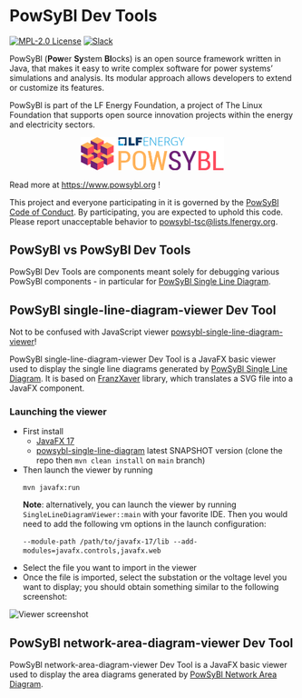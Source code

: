 # PowSyBl Dev Tools

[![MPL-2.0 License](https://img.shields.io/badge/license-MPL_2.0-blue.svg)](https://www.mozilla.org/en-US/MPL/2.0/)
[![Slack](https://img.shields.io/badge/slack-powsybl-blueviolet.svg?logo=slack)](https://join.slack.com/t/powsybl/shared_invite/zt-rzvbuzjk-nxi0boim1RKPS5PjieI0rA)

PowSyBl (**Pow**er **Sy**stem **Bl**ocks) is an open source framework written in Java, that makes it easy to write complex
software for power systems’ simulations and analysis. Its modular approach allows developers to extend or customize its
features.

PowSyBl is part of the LF Energy Foundation, a project of The Linux Foundation that supports open source innovation projects
within the energy and electricity sectors.

<p align="center">
<img src="https://raw.githubusercontent.com/powsybl/powsybl-gse/main/gse-spi/src/main/resources/images/logo_lfe_powsybl.svg?sanitize=true" alt="PowSyBl Logo" width="50%"/>
</p>

Read more at https://www.powsybl.org !

This project and everyone participating in it is governed by the [PowSyBl Code of Conduct](https://github.com/powsybl/.github/blob/main/CODE_OF_CONDUCT.md).
By participating, you are expected to uphold this code. Please report unacceptable behavior to [powsybl-tsc@lists.lfenergy.org](mailto:powsybl-tsc@lists.lfenergy.org).

## PowSyBl vs PowSyBl Dev Tools

PowSyBl Dev Tools are components meant solely for debugging various PowSyBl components - in particular for [PowSyBl Single Line Diagram](https://github.com/powsybl/powsybl-single-line-diagram).

## PowSyBl single-line-diagram-viewer Dev Tool
Not to be confused with JavaScript viewer [powsybl-single-line-diagram-viewer](https://github.com/powsybl/powsybl-single-line-diagram-viewer)!

PowSyBl single-line-diagram-viewer Dev Tool is a JavaFX basic viewer used to display the single line diagrams generated by [PowSyBl Single Line Diagram](https://github.com/powsybl/powsybl-single-line-diagram). It is based on [FranzXaver](https://github.com/afester/FranzXaver) library, which translates a SVG file into a JavaFX component.

### Launching the viewer
- First install
  * [JavaFX 17](https://openjfx.io/)
  * [powsybl-single-line-diagram](https://github.com/powsybl/powsybl-single-line-diagram) latest SNAPSHOT version (clone the repo then `mvn clean install` on `main` branch)
- Then launch the viewer by running 
  ```
  mvn javafx:run
  ```  
  **Note**: alternatively, you can launch the viewer by running `SingleLineDiagramViewer::main` with your favorite IDE. Then you would need to add the following vm options in the launch configuration:
  ```
  --module-path /path/to/javafx-17/lib --add-modules=javafx.controls,javafx.web
  ```  
- Select the file you want to import in the viewer
- Once the file is imported, select the substation or the voltage level you want to display; you should obtain something similar to the following screenshot:

![Viewer screenshot](.github/screenshot.png)

## PowSyBl network-area-diagram-viewer Dev Tool
PowSyBl network-area-diagram-viewer Dev Tool is a JavaFX basic viewer used to display the area diagrams generated by [PowSyBl Network Area Diagram](https://github.com/powsybl/powsybl-network-area-diagram).
